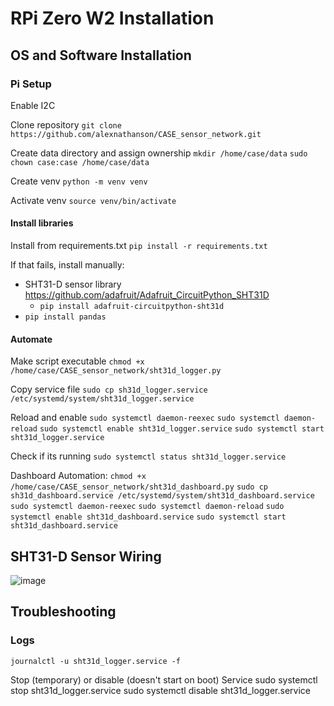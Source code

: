 # RPi Zero W2 Installation

## OS and Software Installation

### Pi Setup
Enable I2C

Clone repository
`git clone https://github.com/alexnathanson/CASE_sensor_network.git`

Create data directory and assign ownership
`mkdir /home/case/data`
`sudo chown case:case /home/case/data`

Create venv
`python -m venv venv`

Activate venv
`source venv/bin/activate`

#### Install libraries

Install from requirements.txt
`pip install -r requirements.txt`

If that fails, install manually:

* SHT31-D sensor library https://github.com/adafruit/Adafruit_CircuitPython_SHT31D
	* `pip install adafruit-circuitpython-sht31d`
* `pip install pandas`

#### Automate

Make script executable
`chmod +x /home/case/CASE_sensor_network/sht31d_logger.py`

Copy service file
`sudo cp sh31d_logger.service /etc/systemd/system/sht31d_logger.service`

Reload and enable
`sudo systemctl daemon-reexec`
`sudo systemctl daemon-reload`
`sudo systemctl enable sht31d_logger.service`
`sudo systemctl start sht31d_logger.service`

Check if its running
`sudo systemctl status sht31d_logger.service`

Dashboard Automation:
`chmod +x /home/case/CASE_sensor_network/sht31d_dashboard.py`
`sudo cp sh31d_dashboard.service /etc/systemd/system/sht31d_dashboard.service`
`sudo systemctl daemon-reexec`
`sudo systemctl daemon-reload`
`sudo systemctl enable sht31d_dashboard.service`
`sudo systemctl start sht31d_dashboard.service`


## SHT31-D Sensor Wiring
![image](https://cdn-learn.adafruit.com/assets/assets/000/101/432/medium640/adafruit_products_SHT31_RasPi_breadboard_bb.jpg?1618427246)

## Troubleshooting

### Logs
`journalctl -u sht31d_logger.service -f`

Stop (temporary) or disable (doesn't start on boot) Service
sudo systemctl stop sht31d_logger.service
sudo systemctl disable sht31d_logger.service